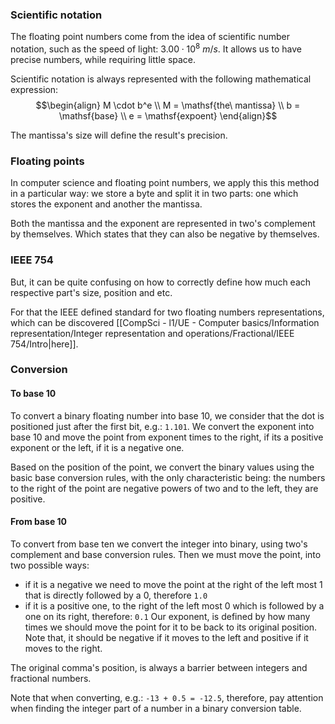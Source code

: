 ### Scientific notation
The floating point numbers come from the idea of scientific number notation, such as the speed of light: $3.00 \cdot 10^8\ m/s$. 
It allows us to have precise numbers, while requiring little space.

Scientific notation is always represented with the following mathematical expression: 
$$\begin{align}
M \cdot b^e
\\ M = \mathsf{the\ mantissa}
\\ b = \mathsf{base}
\\ e = \mathsf{expoent}
\end{align}$$ 

The mantissa's size will define the result's precision. 

### Floating points
In computer science and floating point numbers, we apply this this method in a particular way:  we store a byte and split it in two parts: one which stores the exponent and another the mantissa. 

Both the mantissa and the exponent are represented in two's complement by themselves. Which states that they can also be negative by themselves.

### IEEE 754
But, it can be quite confusing on how to correctly define how much each respective part's size, position and etc.

For that the IEEE defined standard for two floating numbers representations, which can be discovered [[CompSci - l1/UE - Computer basics/Information representation/Integer representation and operations/Fractional/IEEE 754/Intro|here]].

### Conversion 
#### To base 10
To convert a binary floating number into base 10, we consider that the dot is positioned just after the first bit, e.g.: ``1.101``. We convert the exponent into base 10 and move the point from exponent times to the right, if its a positive exponent or the left, if it is a negative one. 

Based on the position of the point, we convert the binary values using the basic base conversion rules, with the only characteristic being: the numbers to the right of the point are negative powers of two and to the left, they are positive.

#### From base 10
To convert from base ten we convert the integer into binary, using two's complement and base conversion rules. Then we must move the point, into two possible ways:
- if it is a negative we need to move the point at the right of the left most 1 that is directly followed by a 0, therefore ``1.0`` 
- if it is a positive one, to the right of the left most 0 which is followed by a one on its right, therefore: ``0.1``
Our exponent, is defined by how many times we should move the point for it to be back to its original position. Note that, it should be negative if it moves to the left and positive if it moves to the right. 

The original comma's position, is always a barrier between integers and fractional numbers. 

Note that when converting, e.g.: ``-13 + 0.5 = -12.5``, therefore, pay attention when finding the integer part of a number in a binary conversion table.

